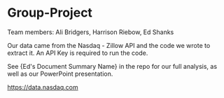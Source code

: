 # Group-Project

Team members: Ali Bridgers, Harrison Riebow, Ed Shanks

Our data came from the Nasdaq - Zillow API and the code we wrote to extract it. An API Key is required to run the code.

See {Ed's Document Summary Name} in the repo for our full analysis, as well as our PowerPoint presentation.

https://data.nasdaq.com
